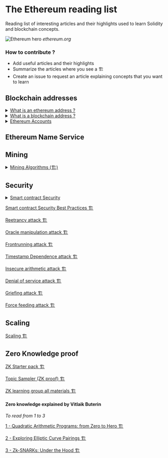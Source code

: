 # The Ethereum reading list

Reading list of interesting articles and their highlights used to learn Solidity and blockchain concepts.

![Ethereum hero](https://ethereum.org/static/28214bb68eb5445dcb063a72535bc90c/9019e/hero.webp)
_ethereum.org_

### How to contribute ?
 - Add useful articles and their highlights
 - Summarize the articles where you see a 🏗️
 - Create an issue to request an article explaining concepts that you want to learn

## Blockchain addresses

<details>
<summary><a href="https://info.etherscan.com/what-is-an-ethereum-address/">What is an ethereum address ?</a></summary>

* There are two types of addresses in Ethereum: Externally Owned Address (EOA) and Contract Address.

* Externally Owned Address refers to an account with a public and private key pair that holds your funds : a 42-character hexadecimal address derived from the last 20 bytes of the public key controlling the account with 0x appended in front.
 
* Contract address refers to the address hosting a collection of code on the Ethereum blockchain that executes functions.

</details>

<details>
<summary><a href="https://unblock.net/what-is-a-blockchain-address/">What is a blockchain address ?</a></summary>

* When Bitcoin was first created it had the ability to send Bitcoin payments directly to IP addresses. However, Bitcoin’s developers soon realized that this could be vulnerable to man-in-the-middle attacks, so they removed the feature, and it hasn’t been restored to date.

* Once Bitcoin abandoned the Pay to IP idea the developers switched to the Pay To Public Key Hash 
 
* The format of an address (Bank account nuber, SWIFT code, postal address) doesn’t matter at all, what matters is that it serves its purpose of helping to locate a specific location – physical or virtual.  
 
* It makes no difference what algorithms you use to generate the address, how you manipulate the public key, or what the resulting address actually looks like. However, it is important to note that the method used to create an address can have implications on usability, privacy and security.
 
* Since the beginning, users of Bitcoin were perplexed when seeing Ethereum addresses, which are long hexadecimal strings beginning with 0x, like this: 0x0eb81892540747ec60f1389ec734a2c0e5f9f735.
 
* The address creation method used by Ethereum isn’t so different from Bitcoin. It begins with the private key, which uses ECDSA to create a public key, just like Bitcoin. The public key is then hashed using Keccak-256, which gives us a 32-byte string. Ethereum drops the first 12 bytes, and the 20 bytes left over yield a 40 character hexadecimal address, to which is added a 0x prefix

* There’s another critical difference with Ethereum addresses, and that’s a lack of checksum. With Ethereum there’s no protection from typing just one character wrong and having your funds gone forever.
 
* Ethereum developers are somewhat partial to the ICAP format, which is base58 and uses checksums just like Bitcoin and other cryptocurrencies. The really potentially attractive feature of the ICAP format though is that it is compatible with another existing format – the International Bank Account Number (IBAN) system. This means all the existing banking software and systems can understand and interact with these ICAP Ethereum addresses.  
</details>

<details>
<summary><a href="https://ethereum.org/en/developers/docs/accounts">Ethereum Accounts</a></summary>
 
 * Accounts can be user-controlled (Externally-owned accounts) or deployed as smart contracts (Smart Contract accounts).

 * Both can receive, hold and send ETH and tokens & Interact with deployed smart contracts

 * Key differencies
   > Externally-owned accounts
   > - Creating an account costs nothing
   > - Can initiate transactions
   > - Transactions between externally-owned accounts can only be ETH/token transfers
   > <br/>
   > Contract accounts
   > 
   > - Creating a contract has a cost because you're using network storage
   > - Can only send transactions in response to receiving a transaction
   > - Transactions from an external account to a contract account can trigger code which can execute many different actions, such as transferring tokens or even creating a new contract
 
 * Accounts have four fields :
   * **nonce :** Number of transactions sent from the account. In a contract account, this represents the number of contracts created by the account.
   * **balance :** The number of wei owned by this address.
   * **codeHash :** This hash refers to the code of an account on the Ethereum virtual machine (EVM). It cannot be changed, unlike the other account fields. For externally owned accounts, the codeHash field is the hash of an empty string.

   * **storageRoot (or storage hash):** A 256-bit hash of the root node of a Merkle Patricia trie that encodes the storage contents of the account (a mapping between 256-bit integer values), encoded into the trie as a mapping from the Keccak 256-bit hash of the 256-bit integer keys to the RLP-encoded 256-bit integer values.

 * The public key is generated from the private key using the _Elliptic Curve Digital Signature Algorithm_.
 
 * The public address for an account is built by taking the last 20 bytes of the Keccak-256 hash of the public key and adding 0x to the beginning.

 * It is possible to derive new public keys from your private key but you cannot derive a private key from public keys.

 * A contract address comes from the creator's address and the number of transactions sent from that address (the “nonce”).

</details>

## Ethereum Name Service

## Mining

<details>
<summary><a href="https://ethereum.org/en/developers/docs/consensus-mechanisms/pow/mining-algorithms/">Mining Algorithms (🏗️)</a></summary>
<br>
TODO
</details>

## Security

<details>
<summary><a href="https://ethereum.org/en/developers/docs/smart-contracts/security/">Smart contract Security</a></summary>

 * An audit is no longer sufficient as the only security consideration. Security starts before you write your first line of smart contract code, security starts with proper design and development processes.

 * Follow the development process [describe here](https://ethereum.org/en/developers/docs/smart-contracts/security/#smart-contract-development-process)
 
 * Beware of attacks detailed in the following articles 👇

 * You can use security tools such as Slither, Mythril, Securify ... Double check [the list in the article](https://ethereum.org/en/developers/docs/smart-contracts/security/#smart-contract-security) to find the one that fits your needs.
</details>


[Smart contract Security Best Practices 🏗️](https://consensys.github.io/smart-contract-best-practices/)

[Reetrancy attack 🏗️](https://consensys.github.io/smart-contract-best-practices/attacks/reentrancy/)

[Oracle manipulation attack 🏗️](https://consensys.github.io/smart-contract-best-practices/attacks/oracle-manipulation/)

[Frontrunning attack 🏗️](https://consensys.github.io/smart-contract-best-practices/attacks/frontrunning/)

[Timestamp Dependence attack 🏗️](https://consensys.github.io/smart-contract-best-practices/attacks/timestamp-dependence/)

[Insecure arithmetic attack 🏗️](https://consensys.github.io/smart-contract-best-practices/attacks/insecure-arithmetic/)

[Denial of service attack 🏗️](https://consensys.github.io/smart-contract-best-practices/attacks/denial-of-service/)

[Griefing attack 🏗️](https://consensys.github.io/smart-contract-best-practices/attacks/griefing/)

[Force feeding attack 🏗️](https://consensys.github.io/smart-contract-best-practices/attacks/force-feeding/)

## Scaling

[Scaling 🏗️](https://ethereum.org/en/developers/docs/scaling/)

## Zero Knowledge proof

[ZK Starter pack 🏗️](https://ethresear.ch/t/zero-knowledge-proofs-starter-pack/4519)

[Topic Sampler (ZK proof) 🏗️](https://0xparc.notion.site/Pre-program-Topic-Sampler-46456f891dc541a7a780c79f8ced463c)

[ZK learning group all materials 🏗️](https://0xparc.notion.site/ZK-Learning-Group-1-All-Materials-0e35a14a11894c0895f84a1642c429ad)

#### Zero knowledge explained by Vitlaik Buterin

_To read from 1 to 3_

[1 - Quadratic Arithmetic Programs: from Zero to Hero 🏗️](https://medium.com/@VitalikButerin/quadratic-arithmetic-programs-from-zero-to-hero-f6d558cea649)

[2 - Exploring Elliptic Curve Pairings 🏗️](https://medium.com/@VitalikButerin/exploring-elliptic-curve-pairings-c73c1864e627)

[3 - Zk-SNARKs: Under the Hood 🏗️](https://medium.com/@VitalikButerin/zk-snarks-under-the-hood-b33151a013f6)
